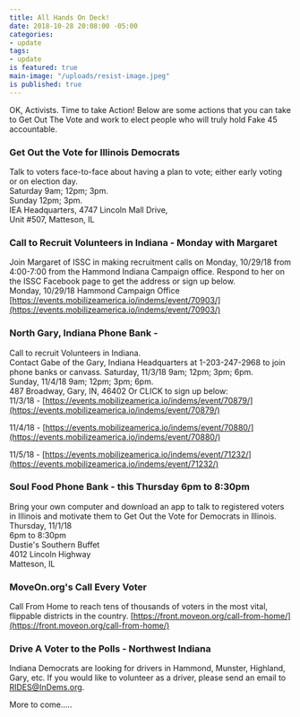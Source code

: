 ```yaml
---
title: All Hands On Deck!
date: 2018-10-28 20:08:00 -05:00
categories:
- update
tags:
- update
is featured: true
main-image: "/uploads/resist-image.jpeg"
is published: true
---
```


OK, Activists. Time to take Action!  Below are some actions that you can take to Get Out The Vote and work to elect people who will truly hold Fake 45 accountable. 

### Get Out the Vote for Illinois Democrats
Talk to voters face-to-face about having a plan to vote; either early voting or on election day.  
Saturday 9am; 12pm; 3pm.  
Sunday 12pm; 3pm.  
IEA Headquarters,
4747 Lincoln Mall Drive,  
Unit #507, 
Matteson, IL  

### Call to Recruit Volunteers in Indiana - Monday with Margaret 
Join Margaret of ISSC in making recruitment calls on Monday, 10/29/18 from 4:00-7:00 from the Hammond Indiana Campaign office. Respond to her on the ISSC Facebook page to get the address or sign up below.  
Monday, 10/29/18 
Hammond Campaign Office  
[https://events.mobilizeamerica.io/indems/event/70903/](https://events.mobilizeamerica.io/indems/event/70903/) 

### North Gary, Indiana Phone Bank - 
Call to recruit Volunteers in Indiana.   
Contact Gabe of the Gary, Indiana Headquarters at 1-203-247-2968 to join phone banks or canvass. Saturday, 11/3/18 9am; 12pm; 3pm; 6pm.  
Sunday, 11/4/18 9am; 12pm; 3pm; 6pm.   
487 Broadway, Gary, IN, 46402
Or CLICK to sign up below:   
11/3/18 - 
[https://events.mobilizeamerica.io/indems/event/70879/](https://events.mobilizeamerica.io/indems/event/70879/)  

11/4/18 - 
[https://events.mobilizeamerica.io/indems/event/70880/](https://events.mobilizeamerica.io/indems/event/70880/)  

11/5/18 - 
[https://events.mobilizeamerica.io/indems/event/71232/](https://events.mobilizeamerica.io/indems/event/71232/)  

### Soul Food Phone Bank - this Thursday 6pm to 8:30pm
Bring your own computer and download an app to talk to registered voters in Illinois and motivate them to Get Out the Vote for Democrats in Illinois.  
Thursday, 11/1/18  
6pm to 8:30pm  
Dustie's Southern Buffet  
4012 Lincoln Highway  
Matteson, IL 

### MoveOn.org's Call Every Voter 
Call From Home to reach tens of thousands of voters in the most vital, flippable districts in the country.
[https://front.moveon.org/call-from-home/](https://front.moveon.org/call-from-home/)

### Drive A Voter to the Polls - Northwest Indiana
Indiana Democrats are looking for drivers in Hammond, Munster, Highland, Gary, etc. If you would like to volunteer as a driver, please send an email to RIDES@InDems.org. 

More to come.....